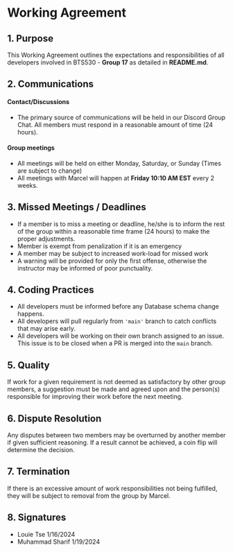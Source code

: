# Working Agreement

## 1. Purpose
This Working Agreement outlines the expectations and responsibilities of all developers involved in BTS530 - __Group 17__ as detailed in __README.md__.

## 2. Communications
#### **Contact/Discussions**
- The primary source of communications will be held in our Discord Group Chat. All members must respond in a reasonable amount of time (24 hours).
#### **Group meetings**
- All meetings will be held on either Monday, Saturday, or Sunday (Times are subject to change)
- All meetings with Marcel will happen at **Friday 10:10 AM EST** every 2 weeks.
  
## 3. Missed Meetings / Deadlines
- If a member is to miss a meeting or deadline, he/she is to inform the rest of the group within a reasonable time frame (24 hours) to make the proper adjustments.
- Member is exempt from penalization if it is an emergency
- A member may be subject to increased work-load for missed work
- A warning will be provided for only the first offense, otherwise the instructor may be informed of poor punctuality.

## 4. Coding Practices
- All developers must be informed before any Database schema change happens.
- All developers will pull regularly from `'main'` branch to catch conflicts that may arise early.
- All developers will be working on their own branch assigned to an issue. This issue is to be closed when a PR is merged into the ``main`` branch.

## 5. Quality
If work for a given requirement is not deemed as satisfactory by other group members, a suggestion must be made and agreed upon and the person(s) responsible for improving their work before the next meeting.

## 6. Dispute Resolution
Any disputes between two members may be overturned by another member if given sufficient reasoning. If a result cannot be achieved, a coin flip will determine the decision.

## 7. Termination
If there is an excessive amount of work responsibilities not being fulfilled, they will be subject to removal from the group by Marcel.

## 8. Signatures
- Louie Tse 1/16/2024
- Muhammad Sharif 1/19/2024
